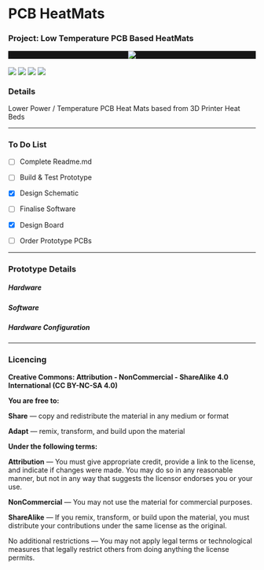 
# PCB HeatMats 

### Project: Low Temperature PCB Based HeatMats <img alt="" align="right" src="https://img.shields.io/badge/Status-Prototype%20Phase-informational?style=flat&logoColor=white&color=73398D" />


<!-- Repo Cover Image -->
<p style="background-color:rgba(22,22,22,1.00)" align="center">
<img align="center" src="https://github.com/CrashOverrideProductions/Tools/blob/main/Bad%20USB/images/background.jpg?raw=true" />
</p>

<!-- Repo Stats -->
<img align="center" src="https://img.shields.io/github/commit-activity/m/CrashOverrideProductions/Terrarium_Enviro"> <img align="center" src="https://img.shields.io/github/last-commit/CrashOverrideProductions/Terrarium_Enviro"> <img align="center" src="https://img.shields.io/github/languages/code-size/CrashOverrideProductions/Terrarium_Enviro"> <img align="center" src="https://img.shields.io/github/directory-file-count/CrashOverrideProductions/Terrarium_Enviro">

### Details
Lower Power / Temperature PCB Heat Mats based from 3D Printer Heat Beds

---
<!-- To Do List -->
### To Do List
- [ ] Complete Readme.md
- [ ] Build & Test Prototype
- [X] Design Schematic
- [ ] Finalise Software
- [X] Design Board
- [ ] Order Prototype PCBs


---
### Prototype Details
##### Hardware


##### Software


##### Hardware Configuration

<!-- Licencing Always at the Bottom -->

---

### Licencing <img alt="" align="right" src="https://img.shields.io/badge/Licence-CC--BY--NC--SA--4.0-informational?style=flat&logo=Creative%20Commons&logoColor=white&color=EF9421" />

**Creative Commons: Attribution - NonCommercial - ShareAlike 4.0 International (CC BY-NC-SA 4.0)**


**You are free to:**

**Share** — copy and redistribute the material in any medium or format

**Adapt** — remix, transform, and build upon the material


**Under the following terms:**

**Attribution** — You must give appropriate credit, provide a link to the license, and indicate if changes were made. You may do so in any reasonable manner, but not in any way that suggests the licensor endorses you or your use.

**NonCommercial** — You may not use the material for commercial purposes.

**ShareAlike** — If you remix, transform, or build upon the material, you must distribute your contributions under the same license as the original.

No additional restrictions — You may not apply legal terms or technological measures that legally restrict others from doing anything the license permits.
